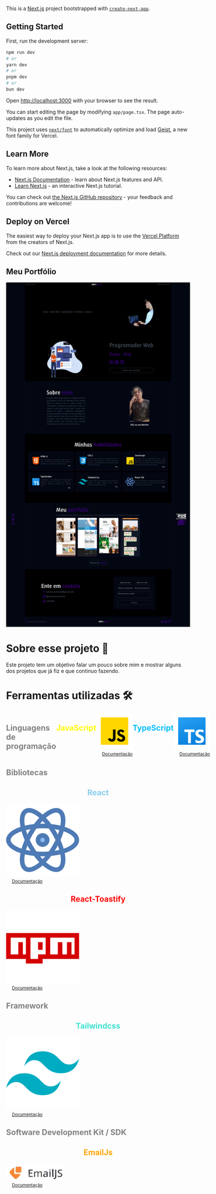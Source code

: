 This is a [Next.js](https://nextjs.org) project bootstrapped with [`create-next-app`](https://nextjs.org/docs/app/api-reference/cli/create-next-app).

## Getting Started

First, run the development server:

```bash
npm run dev
# or
yarn dev
# or
pnpm dev
# or
bun dev
```

Open [http://localhost:3000](http://localhost:3000) with your browser to see the result.

You can start editing the page by modifying `app/page.tsx`. The page auto-updates as you edit the file.

This project uses [`next/font`](https://nextjs.org/docs/app/building-your-application/optimizing/fonts) to automatically optimize and load [Geist](https://vercel.com/font), a new font family for Vercel.

## Learn More

To learn more about Next.js, take a look at the following resources:

- [Next.js Documentation](https://nextjs.org/docs) - learn about Next.js features and API.
- [Learn Next.js](https://nextjs.org/learn) - an interactive Next.js tutorial.

You can check out [the Next.js GitHub repository](https://github.com/vercel/next.js) - your feedback and contributions are welcome!

## Deploy on Vercel

The easiest way to deploy your Next.js app is to use the [Vercel Platform](https://vercel.com/new?utm_medium=default-template&filter=next.js&utm_source=create-next-app&utm_campaign=create-next-app-readme) from the creators of Next.js.

Check out our [Next.js deployment documentation](https://nextjs.org/docs/app/building-your-application/deploying) for more details.

## Meu Portfólio
<a href='https://meuportfolio-beta-rosy.vercel.app/'>
    <img src="./public/assets/meuportfolio.png">
</a>

# Sobre esse projeto 💾
Este projeto tem um objetivo falar um pouco sobre mim e mostrar alguns dos projetos que já fiz e que continuo fazendo.

# Ferramentas utilizadas 🛠️
<div style='display:flex;'>
<h2 style='color:gray;'>Linguagens de programação</h2>
    <h2 style='text-align:center; color:yellow;'>JavaScript</h2>
    <a href='https://developer.mozilla.org/pt-BR/docs/Web/JavaScript/'>
        <img src='./public/assets/javascript.svg'> </br>
        <small style='margin-left:1rem;'>Documentação</small>
    </a>

   <h2 style='text-align:center; color:DeepSkyBlue;'>TypeScript</h2>
<a href='https://www.typescriptlang.org/'>
    <img src='./public/assets/typescript.svg'> </br>
    <small style='margin-left:1rem;'>Documentação</small>
</a>
</div>

<div>
    <h2 style='color:gray;'>Bibliotecas</h2>
        <h2 style='text-align:center; color:skyblue;'>React</h2>
    <a  href='https://react.dev/learn'>
        <img src='./public/assets/react.svg'> </br>
        <small style='margin-left:1rem;'>Documentação</small>
    </a>

   <h2 style='text-align:center; color:red;'>React-Toastify</h2>
<a href='https://www.npmjs.com/package/react-toastify?activeTab=readme'>
    <img src='./public/assets/reactToast.svg'> </br>
    <small style='margin-left:1rem;'>Documentação</small>
</a>

</div>

<div>
<h2  style='color:gray;'>Framework</h2>
    <h2 style='text-align:center; color:Turquoise;'>Tailwindcss</h2>
<a href='https://tailwindcss.com/'>
    <img src='./public/assets/tailwindcss.svg'> </br>
    <small style='margin-left:1rem;'>Documentação</small>
</a>
</div>

<div>
<h2  style='color:gray;'>Software Development Kit / SDK</h2>

   <h2 style='text-align:center; color:orange;'>EmailJs</h2>
<a href='https://www.emailjs.com/docs/tutorial/overview/'>
    <img style='width:160px;' src='./public/assets/emailjs1.png'> </br>
    <small style='margin-left:1rem;'>Documentação</small>
</a>
</div>

##
